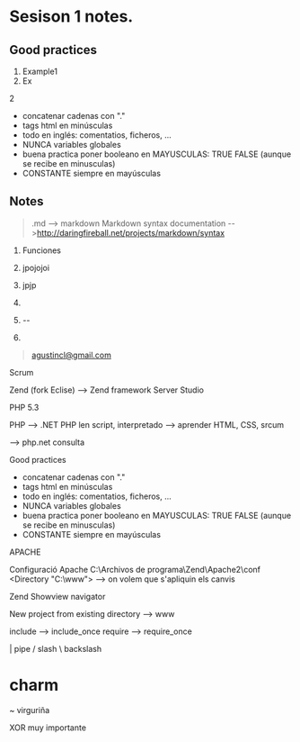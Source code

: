 # Sesison 1 notes.

## Good practices

1. Example1
2. Ex

2
- concatenar cadenas con "."
- tags html en minúsculas
- todo en inglés: comentatios, ficheros, ...
- NUNCA variables globales
- buena practica poner booleano en MAYUSCULAS: TRUE FALSE (aunque se recibe en minusculas)
- CONSTANTE siempre en mayúsculas



## Notes

>.md --> markdown 
>Markdown syntax documentation -->http://daringfireball.net/projects/markdown/syntax

1. Funciones
2. jpojojoi
3. jpjp
4. 


2. --
3. 
> agustincl@gmail.com

Scrum

Zend (fork Eclise)	--> Zend framework
  		Server
		Studio

PHP 5.3


PHP --> .NET
PHP len script, interpretado
--> aprender HTML, CSS, srcum

--> php.net consulta

Good practices
- concatenar cadenas con "."
- tags html en minúsculas
- todo en inglés: comentatios, ficheros, ...
- NUNCA variables globales
- buena practica poner booleano en MAYUSCULAS: TRUE FALSE (aunque se recibe en minusculas)
- CONSTANTE siempre en mayúsculas


APACHE 

Configuració Apache
C:\Archivos de programa\Zend\Apache2\conf
<Directory "C:\www"> --> on volem que s'apliquin els canvis


Zend
Showview navigator

New project from existing directory --> www


include --> include_once
require --> require_once


| pipe
/ slash
\ backslash
# charm
~ virguriña

XOR muy importante


